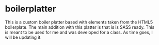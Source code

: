 # boilerplatter

This is a custom boiler platter based with elements taken from the HTML5 boilerplate. The main addition with this platter is that is is SASS ready. This is meant to be used for me and was developed for a class. As time goes, I will be updating it. 
